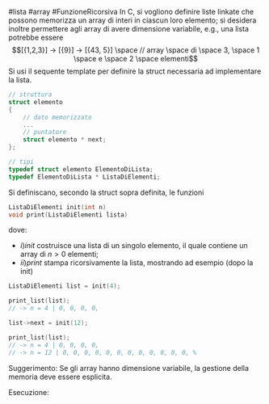 #lista #array #FunzioneRicorsiva 
In C, si vogliono definire liste linkate che possono memorizza un array di interi in ciascun loro elemento; si desidera inoltre permettere agli array di avere dimensione variabile, e.g., una lista potrebbe essere $$[{1,2,3}] -> [{9}] -> [{43, 5}] \space // array \space di \space 3, \space 1 \space e \space 2 \space elementi$$
Si usi il sequente template per definire la struct necessaria ad implementare la lista.
```c
// struttura
struct elemento
{
	// dato memorizzato
	...
	// puntatore
	struct elemento * next;
};

// tipi
typedef struct elemento ElementoDiLista;
typedef ElementoDiLista * ListaDiElementi;
```
Si definiscano, secondo la struct sopra definita, le funzioni
```c
ListaDiElementi init(int n)
void print(ListaDiElementi lista)
```
dove:
- $i) init$ costruisce una lista di un singolo elemento, il quale contiene un array di $n > 0$ elementi;
- $ii) print$ stampa ricorsivamente la lista, mostrando ad esempio (dopo la init)
```c
ListaDiElementi list = init(4);

print_list(list);
// -> n = 4 | 0, 0, 0, 0,

list->next = init(12);

print_list(list);
// -> n = 4 | 0, 0, 0, 0,
// -> n = 12 | 0, 0, 0, 0, 0, 0, 0, 0, 0, 0, 0, 0, %
```

Suggerimento: Se gli array hanno dimensione variabile, la gestione della memoria deve essere esplicita.

Esecuzione:
```c

```